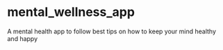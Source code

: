 # mental_wellness_app
A mental health app to follow best tips on how to keep your mind healthy and happy
